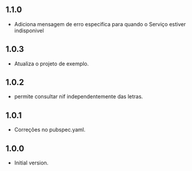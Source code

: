 ## 1.1.0

- Adiciona mensagem de erro especifica para quando o Serviço estiver indisponivel

## 1.0.3

- Atualiza o projeto de exemplo.

## 1.0.2

- permite consultar nif independentemente das letras.

## 1.0.1

- Correções no pubspec.yaml.

## 1.0.0

- Initial version.
